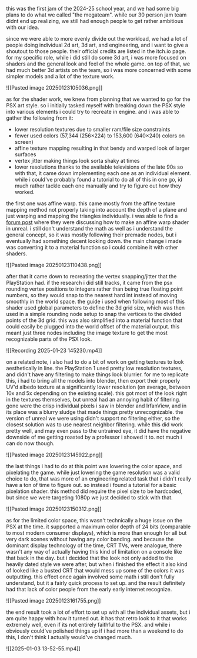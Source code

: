 this was the first jam of the 2024-25 school year, and we had some big plans to do what we called "the megateam". while our 30 person jam team didnt end up realizing, we still had enough people to get rather ambitious with our idea.

since we were able to more evenly divide out the workload, we had a lot of people doing individual 2d art, 3d art, and engineering, and i want to give a shoutout to those people. their official credits are listed in the itch.io page. for my specific role, while i did still do some 3d art, i was more focused on shaders and the general look and feel of the whole game. on top of that, we had much better 3d artists on the team, so i was more concerned with some simpler models and a lot of the texture work.

![[Pasted image 20250123105036.png]]

as for the shader work, we knew from planning that we wanted to go for the PSX art style. so i initially tasked myself with breaking down the PSX style into various elements i could try to recreate in engine. and i was able to gather the following from it:
- lower resolution textures due to smaller ram/file size constraints
- fewer used colors (57,344 (256×224) to 153,600 (640×240) colors on screen)
- affine texture mapping resulting in that bendy and warped look of larger surfaces
- vertex jitter making things look sorta shaky at times
- lower resolutions thanks to the available televisions of the late 90s
so with that, it came down implementing each one as an individual element. while i could've probably found a tutorial to do all of this in one go, id much rather tackle each one manually and try to figure out how they worked.

the first one was affine warp. this came mostly from the affine texture mapping method not properly taking into account the depth of a plane and just warping and mapping the triangles individually. i was able to find a[ forum post](https://forums.unrealengine.com/t/how-can-i-simulate-affine-texture-mapping/359388/4) where they were discussing how to make an affine warp shader in unreal. i still don't understand the math as well as i understand the general concept, so it was mostly following their premade nodes, but i eventually had something decent looking down. the main change i made was converting it to a material function so i could combine it with other shaders.

![[Pasted image 20250123110438.png]]

after that it came down to recreating the vertex snapping/jitter that the PlayStation had. if the research i did still tracks, it came from the psx rounding vertex positions to integers rather than being true floating point numbers, so they would snap to the nearest hard int instead of moving smoothly in the world space. the guide i used when following most of this shader used global parameters to define the 3d grid size, which was then used in a simple rounding node setup to snap the vertices to the divided points of the 3d grid. this was also simplified into a material function that could easily be plugged into the world offset of the material output. this meant just three nodes including the image texture to get the most recognizable parts of the PSX look.

![[Recording 2025-01-23 145230.mp4]]

on a related note, i also had to do a bit of work on getting textures to look aesthetically in line. the PlayStation 1 used pretty low resolution textures, and didn't have any filtering to make things look blurrier. for me to replicate this, i had to bring all the models into blender, then export their properly UV'd albedo texture at a significantly lower resolution (on average, between 10x and 5x depending on the existing scale). this got most of the look right in the textures themselves, but unreal had an annoying habit of filtering. gone were the crisp individual pixels i saw in blender and IrfanView, and in its place was a blurry sludge that made things pretty unrecognizable. the version of unreal we were using didn't support no filtering either, so the closest solution was to use nearest neighbor filtering. while this did work pretty well, and may even pass to the untrained eye, it did have the negative downside of me getting roasted by a professor i showed it to. not much i can do now though.

![[Pasted image 20250123145922.png]]

the last things i had to do at this point was lowering the color space, and pixelating the game. while just lowering the game resolution was a valid choice to do, that was more of an engineering related task that i didn't really have a ton of time to figure out. so instead i found a tutorial for a basic pixelation shader. this method did require the pixel size to be hardcoded, but since we were targeting 1080p we just decided to stick with that.

![[Pasted image 20250123150312.png]]

as for the limited color space, this wasn't technically a huge issue on the PSX at the time. it supported a maximum color depth of 24 bits (comparable to most modern consumer displays), which is more than enough for all but very dark scenes without having any color banding. and because the dominant display technology of the time, CRT TVs, were analogue, there wasn't any way of actually having this kind of limitation on a console like that back in the day. but i decided that the look not only added to the heavily dated style we were after, but when i finished the effect it also kind of looked like a busted CRT that would mess up some of the colors it was outputting. this effect once again involved some math i still don't fully understand, but it a fairly quick process to set up. and the result definitely had that lack of color people from the early early internet recognize.

![[Pasted image 20250123161755.png]]

the end result took a lot of effort to set up with all the individual assets, but i am quite happy with how it turned out. it has that retro look to it that works extremely well, even if its not entirely faithful to the PSX. and while i obviously could've polished things up if i had more than a weekend to do this,  I don't think I actually would've changed much.

![[2025-01-03 13-52-55.mp4]]